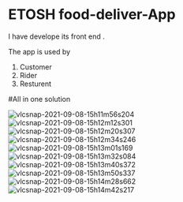 # ETOSH food-deliver-App

I have develope its front end .

The app is used by 
1. Customer
2. Rider 
3. Resturent
 
 #All in one solution

![vlcsnap-2021-09-08-15h11m56s204](https://user-images.githubusercontent.com/60047565/133418931-b8c9dcdf-97c9-44e5-8a08-933c0bb138f6.png)
![vlcsnap-2021-09-08-15h12m12s301](https://user-images.githubusercontent.com/60047565/133418948-c2c79823-4465-4ffc-956a-e1091a2cea9c.gif)
![vlcsnap-2021-09-08-15h12m20s307](https://user-images.githubusercontent.com/60047565/133418965-5ae1f411-463d-4f6c-9552-b0a100eeb63a.png)
![vlcsnap-2021-09-08-15h12m34s246](https://user-images.githubusercontent.com/60047565/133418966-7185f0ce-eb20-47fc-8b98-a48908693482.png)
![vlcsnap-2021-09-08-15h13m01s169](https://user-images.githubusercontent.com/60047565/133418967-c8be6d9c-2b58-4a37-b099-484836b0be04.png)
![vlcsnap-2021-09-08-15h13m32s084](https://user-images.githubusercontent.com/60047565/133418969-8bbce995-2b62-4113-b667-9eae3424d2cb.png)
![vlcsnap-2021-09-08-15h13m40s372](https://user-images.githubusercontent.com/60047565/133418975-83479a22-8ea1-40a1-a0d2-5f51b6882d33.png)
![vlcsnap-2021-09-08-15h13m50s337](https://user-images.githubusercontent.com/60047565/133418978-9e5cbe23-b7d0-42f6-97fc-5895a1cdcd42.png)
![vlcsnap-2021-09-08-15h14m28s662](https://user-images.githubusercontent.com/60047565/133418982-d9f70a81-86d3-4155-915c-d96cd18ec68a.png)
![vlcsnap-2021-09-08-15h14m42s217](https://user-images.githubusercontent.com/60047565/133418984-2cebca15-59b0-4451-ba44-e7c632853a87.png)

